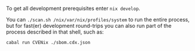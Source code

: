 To get all development prerequisites enter `nix develop`.

You can `./scan.sh /nix/var/nix/profiles/system` to run the entire process,
but for fast(er) development round-trips you can also run part of the
process described in that shell, such as:

```
cabal run CVENix ./sbom.cdx.json
```
